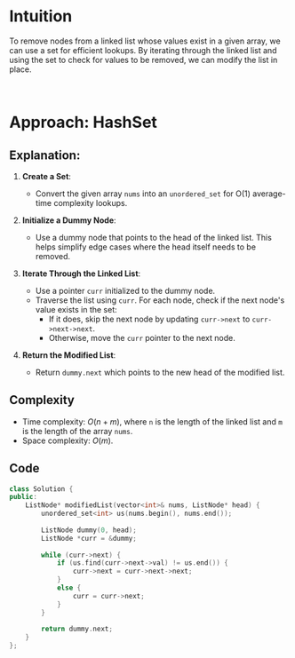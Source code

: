 # Intuition

To remove nodes from a linked list whose values exist in a given array, we can use a set for efficient lookups. By iterating through the linked list and using the set to check for values to be removed, we can modify the list in place.

<p>&nbsp;</p>

# Approach: HashSet

## Explanation:

1. **Create a Set**:
   - Convert the given array `nums` into an `unordered_set` for O(1) average-time complexity lookups.

2. **Initialize a Dummy Node**:
   - Use a dummy node that points to the head of the linked list. This helps simplify edge cases where the head itself needs to be removed.

3. **Iterate Through the Linked List**:
   - Use a pointer `curr` initialized to the dummy node.
   - Traverse the list using `curr`. For each node, check if the next node's value exists in the set:
     - If it does, skip the next node by updating `curr->next` to `curr->next->next`.
     - Otherwise, move the `curr` pointer to the next node.

4. **Return the Modified List**:
   - Return `dummy.next` which points to the new head of the modified list.

## Complexity
- Time complexity: $O(n + m)$, where `n` is the length of the linked list and `m` is the length of the array `nums`.
- Space complexity: $O(m)$.

## Code
```cpp
class Solution {
public:
    ListNode* modifiedList(vector<int>& nums, ListNode* head) {
        unordered_set<int> us(nums.begin(), nums.end());
        
        ListNode dummy(0, head);
        ListNode *curr = &dummy;
        
        while (curr->next) {
            if (us.find(curr->next->val) != us.end()) {
                curr->next = curr->next->next;
            }
            else {
                curr = curr->next;
            }
        }
        
        return dummy.next;
    }
};
```